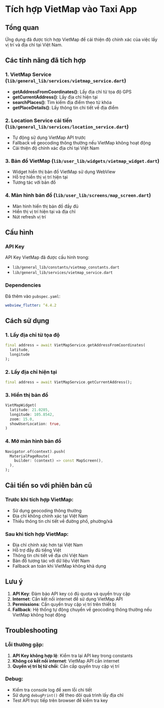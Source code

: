 # Tích hợp VietMap vào Taxi App

## Tổng quan
Ứng dụng đã được tích hợp VietMap để cải thiện độ chính xác của việc lấy vị trí và địa chỉ tại Việt Nam.

## Các tính năng đã tích hợp

### 1. VietMap Service (`lib/general_lib/services/vietmap_service.dart`)
- **getAddressFromCoordinates()**: Lấy địa chỉ từ tọa độ GPS
- **getCurrentAddress()**: Lấy địa chỉ hiện tại
- **searchPlaces()**: Tìm kiếm địa điểm theo từ khóa
- **getPlaceDetails()**: Lấy thông tin chi tiết về địa điểm

### 2. Location Service cải tiến (`lib/general_lib/services/location_service.dart`)
- Tự động sử dụng VietMap API trước
- Fallback về geocoding thông thường nếu VietMap không hoạt động
- Cải thiện độ chính xác địa chỉ tại Việt Nam

### 3. Bản đồ VietMap (`lib/user_lib/widgets/vietmap_widget.dart`)
- Widget hiển thị bản đồ VietMap sử dụng WebView
- Hỗ trợ hiển thị vị trí hiện tại
- Tương tác với bản đồ

### 4. Màn hình bản đồ (`lib/user_lib/screens/map_screen.dart`)
- Màn hình hiển thị bản đồ đầy đủ
- Hiển thị vị trí hiện tại và địa chỉ
- Nút refresh vị trí

## Cấu hình

### API Key
API Key VietMap đã được cấu hình trong:
- `lib/general_lib/constants/vietmap_constants.dart`
- `lib/general_lib/services/vietmap_service.dart`

### Dependencies
Đã thêm vào `pubspec.yaml`:
```yaml
webview_flutter: ^4.4.2
```

## Cách sử dụng

### 1. Lấy địa chỉ từ tọa độ
```dart
final address = await VietMapService.getAddressFromCoordinates(
  latitude, 
  longitude
);
```

### 2. Lấy địa chỉ hiện tại
```dart
final address = await VietMapService.getCurrentAddress();
```

### 3. Hiển thị bản đồ
```dart
VietMapWidget(
  latitude: 21.0285,
  longitude: 105.8542,
  zoom: 15.0,
  showUserLocation: true,
)
```

### 4. Mở màn hình bản đồ
```dart
Navigator.of(context).push(
  MaterialPageRoute(
    builder: (context) => const MapScreen(),
  ),
);
```

## Cải tiến so với phiên bản cũ

### Trước khi tích hợp VietMap:
- Sử dụng geocoding thông thường
- Địa chỉ không chính xác tại Việt Nam
- Thiếu thông tin chi tiết về đường phố, phường/xã

### Sau khi tích hợp VietMap:
- Địa chỉ chính xác hơn tại Việt Nam
- Hỗ trợ đầy đủ tiếng Việt
- Thông tin chi tiết về địa chỉ Việt Nam
- Bản đồ tương tác với dữ liệu Việt Nam
- Fallback an toàn khi VietMap không khả dụng

## Lưu ý

1. **API Key**: Đảm bảo API key có đủ quota và quyền truy cập
2. **Internet**: Cần kết nối internet để sử dụng VietMap API
3. **Permissions**: Cần quyền truy cập vị trí trên thiết bị
4. **Fallback**: Hệ thống tự động chuyển về geocoding thông thường nếu VietMap không hoạt động

## Troubleshooting

### Lỗi thường gặp:
1. **API Key không hợp lệ**: Kiểm tra lại API key trong constants
2. **Không có kết nối internet**: VietMap API cần internet
3. **Quyền vị trí bị từ chối**: Cần cấp quyền truy cập vị trí

### Debug:
- Kiểm tra console log để xem lỗi chi tiết
- Sử dụng `debugPrint()` để theo dõi quá trình lấy địa chỉ
- Test API trực tiếp trên browser để kiểm tra key 